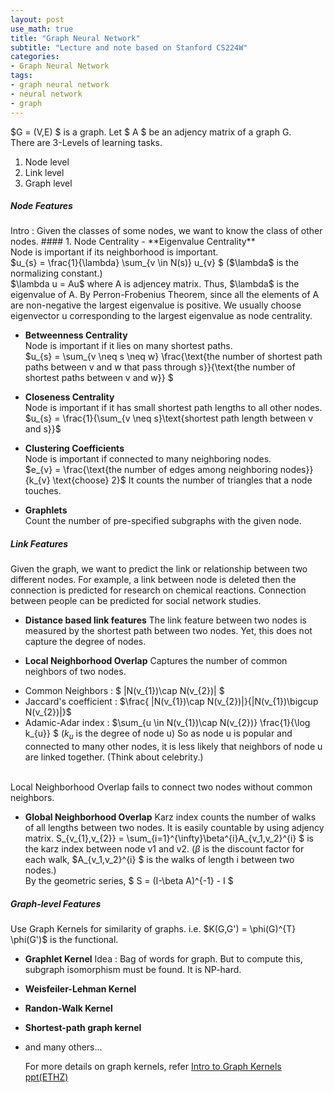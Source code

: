 ```yaml
---
layout: post
use_math: true
title: "Graph Neural Network"
subtitle: "Lecture and note based on Stanford CS224W"
categories:
- Graph Neural Network
tags:
- graph neural network
- neural network
- graph
---
```


$G = (V,E) $ is a graph. Let $ A $ be an adjency matrix of a graph G. <br>
There are 3-Levels of learning tasks.<br>
1. Node level
2. Link level
3. Graph level

<h5>Node Features</h5>
Intro : Given the classes of some nodes, we want to know the class of other nodes.
#### 1. Node Centrality
- **Eigenvalue Centrality** <br>
Node is important if its neighborhood is important.<br>
$u_{s} = \frac{1}{\lambda} \sum_{v \in N(s)} u_{v} $ ($\lambda$ is the normalizing constant.) <br>
$\lambda u = Au$ where A is adjencey matrix. Thus, $\lambda$ is the eigenvalue of A. 
By Perron-Frobenius Theorem, since all the elements of A are non-negative the largest eigenvalue is positive.
We usually choose eigenvector u corresponding to the largest eigenvalue as node centrality.

- **Betweenness Centrality**<br>
Node is important if it lies on many shortest paths.<br>
$u_{s} = \sum_{v \neq s \neq w} \frac{\text{the number of shortest path paths between v and w that pass through s}}{\text{the number of shortest paths between v and w}} $

- **Closeness Centrality**<br>
Node is important if it has small shortest path lengths to all other nodes.<br>
$u_{s} =  \frac{1}{\sum_{v \neq s}\text{shortest path length between v and s}}$

- **Clustering Coefficients**<br>
Node is important if connected to many neighboring nodes.<br>
$e_{v} = \frac{\text{the number of edges among neighboring nodes}}{k_{v} \text{choose} 2}$
It counts the number of triangles that a node touches.

- **Graphlets**<br>
Count the number of pre-specified subgraphs with the given node.

<h5>Link Features</h5>
Given the graph, we want to predict the link or relationship between two different nodes. For example, a link between node is deleted then the connection is predicted for research on chemical reactions. Connection between people can be predicted for social network studies.

- **Distance based link features**
The link feature between two nodes is measured by the shortest path between two nodes.
Yet, this does not capture the degree of nodes.

- **Local Neighborhood Overlap**
Captures the number of common neighbors of two nodes.
* Common Neighbors : $ |N(v_{1})\cap N(v_{2})| $
* Jaccard's coefficient : $\frac{ |N(v_{1})\cap N(v_{2})|}{|N(v_{1})\bigcup N(v_{2})|}$
* Adamic-Adar index : $\sum_{u \in N(v_{1})\cap N(v_{2})} \frac{1}{\log k_{u}} $ ($k_{u}$ is the degree of node u) So as node u is popular and connected to many other nodes, it is less likely that neighbors of node u are linked together. (Think about celebrity.)

<br>
Local Neighborhood Overlap fails to connect two nodes without common neighbors.

- **Global Neighborhood Overlap**
Karz index counts the number of walks of all lengths between two nodes. It is easily countable by using adjency matrix.
S_{v_{1},v_{2}} = \sum_{i=1}^{\infty}\beta^{i}A_{v_1,v_2}^{i} $ is the karz index between node v1 and v2. ($\beta$ is the discount factor for each walk, $A_{v_1,v_2}^{i} $ is the walks of length i between two nodes.) <br>
By the geometric series, $ S = (I-\beta A)^{-1} - I $

<h5>Graph-level Features</h5>
Use Graph Kernels for similarity of graphs. i.e. $K(G,G') = \phi(G)^{T} \phi(G')$ is the functional.<br>

- **Graphlet Kernel**
Idea : Bag of words for graph. But to compute this, subgraph isomorphism must be found. It is NP-hard.

- **Weisfeiler-Lehman Kernel**

- **Randon-Walk Kernel**

- **Shortest-path graph kernel**

- and many others...

  For more details on graph kernels, refer [Intro to Graph Kernels ppt(ETHZ)](https://ethz.ch/content/dam/ethz/special-interest/bsse/borgwardt-lab/documents/slides/CA10_GraphKernels_intro.pdf)


